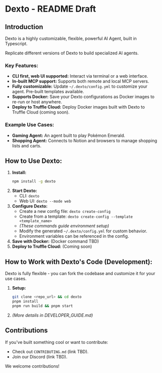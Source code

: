 # Dexto - README Draft

## Introduction
Dexto is a highly customizable, flexible, powerful AI Agent, built in Typescript.

Replicate different versions of Dexto to build specialized AI agents.

### Key Features:

*   **CLI first, web UI supported:** Interact via terminal or a web interface.
*   **In-built MCP support:** Supports both remote and local MCP servers.
*   **Fully customizable:** Update `~/.dexto/config.yml` to customize your agent. Pre-built templates available.
*   **Supports Docker:** Save your Dexto configurations as Docker images to re-run or host anywhere.
*   **Deploy to Truffle Cloud:** Deploy Docker images built with Dexto to Truffle Cloud (coming soon).

### Example Use Cases:

*   **Gaming Agent:** An agent built to play Pokémon Emerald.
*   **Shopping Agent:** Connects to Notion and browsers to manage shopping lists and carts.

## How to Use Dexto:

1.  **Install:**
    ```bash
    npm install -g dexto
    ```
2.  **Start Dexto:**
    *   CLI: `dexto`
    *   Web UI: `dexto --mode web`
3.  **Configure Dexto:**
    *   Create a new config file: `dexto create-config`
    *   Create from a template: `dexto create-config --template <template_name>`
    *   *(These commands guide environment setup)*
    *   Modify the generated `~/.dexto/config.yml` for custom behavior.
    *   Environment variables can be referenced in the config.
4.  **Save with Docker:** (Docker command TBD)
5.  **Deploy to Truffle Cloud:** (Coming soon)

## How to Work with Dexto's Code (Development):

Dexto is fully flexible - you can fork the codebase and customize it for your use cases.

1.  **Setup:**
    ```bash
    git clone <repo_url> && cd dexto
    pnpm install
    pnpm run build && pnpm start
    ```
2.  *(More details in DEVELOPER_GUIDE.md)*

## Contributions

If you've built something cool or want to contribute:

*   Check out `CONTRIBUTING.md` (link TBD).
*   Join our Discord (link TBD).

We welcome contributions! 